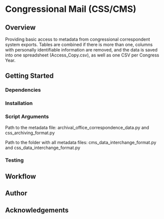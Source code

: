 # Congressional Mail (CSS/CMS)

## Overview
Providing basic access to metadata from congressional correspondent system exports.
Tables are combined if there is more than one, columns with personally identifiable information are removed, 
and the data is saved into one spreadsheet (Access_Copy.csv), as well as one CSV per Congress Year.

## Getting Started

### Dependencies

### Installation

### Script Arguments
Path to the metadata file: archival_office_correspondence_data.py and css_archiving_format.py

Path to the folder with all metadata files: cms_data_interchange_format.py and css_data_interchange_format.py

### Testing

## Workflow

## Author

## Acknowledgements
